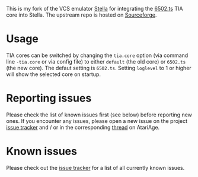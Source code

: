 This is my fork of the VCS emulator [Stella](http://stella.sourceforge.net/) for
integrating the [6502.ts](https://github.com/6502ts/6502.ts) TIA core into Stella.
The upstream repo is hosted on [Sourceforge](https://sourceforge.net/projects/stella/).

# Usage

TIA cores can be switched by changing the `tia.core` option (via command line
`-tia.core` or via config file) to either `default` (the old core) or `6502.ts`
(the new core). The defaut setting is `6502.ts`. Setting `loglevel` to 1 or higher
will show the selected core on startup.

# Reporting issues

Please check the list of known issues first (see below) before reporting new ones.
If you encounter any issues, please open a new issue on the project
[issue tracker](https://github.com/DirtyHairy/stella/issues) and / or in the corresponding
[thread](http://atariage.com/forums/topic/259633-testing-the-new-stella-tia-core/) on
AtariAge.

# Known issues

Please check out the [issue tracker](https://github.com/DirtyHairy/stella/issues) for
a list of all currently known issues.